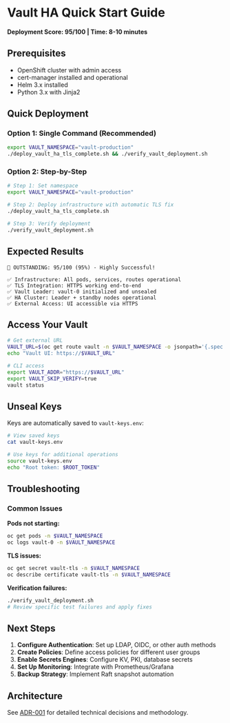 # Vault HA Quick Start Guide

**Deployment Score: 95/100 | Time: 8-10 minutes**

## Prerequisites

- OpenShift cluster with admin access
- cert-manager installed and operational
- Helm 3.x installed
- Python 3.x with Jinja2

## Quick Deployment

### Option 1: Single Command (Recommended)
```bash
export VAULT_NAMESPACE="vault-production"
./deploy_vault_ha_tls_complete.sh && ./verify_vault_deployment.sh
```

### Option 2: Step-by-Step
```bash
# Step 1: Set namespace
export VAULT_NAMESPACE="vault-production"

# Step 2: Deploy infrastructure with automatic TLS fix
./deploy_vault_ha_tls_complete.sh

# Step 3: Verify deployment
./verify_vault_deployment.sh
```

## Expected Results

```
🎉 OUTSTANDING: 95/100 (95%) - Highly Successful!

✅ Infrastructure: All pods, services, routes operational
✅ TLS Integration: HTTPS working end-to-end  
✅ Vault Leader: vault-0 initialized and unsealed
✅ HA Cluster: Leader + standby nodes operational
✅ External Access: UI accessible via HTTPS
```

## Access Your Vault

```bash
# Get external URL
VAULT_URL=$(oc get route vault -n $VAULT_NAMESPACE -o jsonpath='{.spec.host}')
echo "Vault UI: https://$VAULT_URL"

# CLI access
export VAULT_ADDR="https://$VAULT_URL"
export VAULT_SKIP_VERIFY=true
vault status
```

## Unseal Keys

Keys are automatically saved to `vault-keys.env`:
```bash
# View saved keys
cat vault-keys.env

# Use keys for additional operations
source vault-keys.env
echo "Root token: $ROOT_TOKEN"
```

## Troubleshooting

### Common Issues

**Pods not starting:**
```bash
oc get pods -n $VAULT_NAMESPACE
oc logs vault-0 -n $VAULT_NAMESPACE
```

**TLS issues:**
```bash
oc get secret vault-tls -n $VAULT_NAMESPACE
oc describe certificate vault-tls -n $VAULT_NAMESPACE
```

**Verification failures:**
```bash
./verify_vault_deployment.sh
# Review specific test failures and apply fixes
```

## Next Steps

1. **Configure Authentication**: Set up LDAP, OIDC, or other auth methods
2. **Create Policies**: Define access policies for different user groups  
3. **Enable Secrets Engines**: Configure KV, PKI, database secrets
4. **Set Up Monitoring**: Integrate with Prometheus/Grafana
5. **Backup Strategy**: Implement Raft snapshot automation

## Architecture

See [ADR-001](../adrs/001-two-phase-vault-deployment.md) for detailed technical decisions and methodology.
